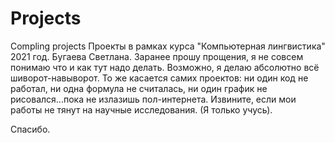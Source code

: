 # Projects
Compling projects
Проекты в рамках курса "Компьютерная лингвистика" 2021 год. Бугаева Светлана.
Заранее прошу прощения, я не совсем понимаю что и как тут надо делать. Возможно, я делаю абсолютно всё шиворот-навыворот.
То же касается самих проектов: ни один код не работал, ни одна формула не считалась, ни один график не рисовался...пока не излазишь пол-интернета.
Извините, если мои работы не тянут на научные исследования. (Я только учусь).

Спасибо.
